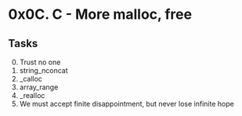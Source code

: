 # 0x0C. C - More malloc, free

## Tasks

0. Trust no one
1. string_nconcat
2. _calloc
3. array_range
4. _realloc
5. We must accept finite disappointment, but never lose infinite hope
